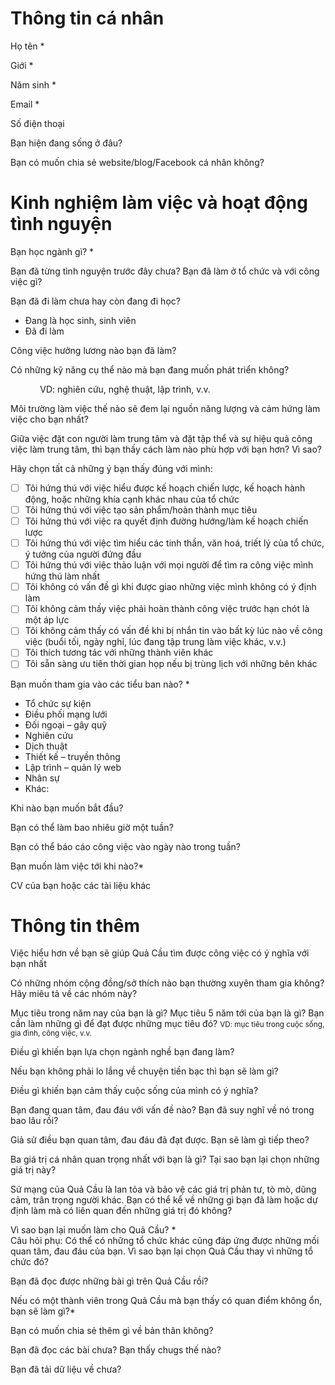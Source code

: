 # Thông tin cá nhân

Họ tên *

Giới *

Năm sinh *

Email *

Số điện thoại

Bạn hiện đang sống ở đâu?

Bạn có muốn chia sẻ website/blog/Facebook cá nhân không?

# Kinh nghiệm làm việc và hoạt động tình nguyện

Bạn học ngành gì? *

Bạn đã từng tình nguyện trước đây chưa? Bạn đã làm ở tổ chức và với công việc gì?

Bạn đã đi làm chưa hay còn đang đi học?

-   Đang là học sinh, sinh viên
-   Đã đi làm

Công việc hưởng lương nào bạn đã làm?

Có những kỹ năng cụ thể nào mà bạn đang muốn phát triển không?

            VD: nghiên cứu, nghệ thuật, lập trình, v.v.

Môi trường làm việc thế nào sẽ đem lại nguồn năng lượng và cảm hứng làm việc cho bạn nhất?

Giữa việc đặt con người làm trung tâm và đặt tập thể và sự hiệu quả công việc làm trung tâm, thì bạn thấy cách làm nào phù hợp với bạn hơn? Vì sao?

Hãy chọn tất cả những ý bạn thấy đúng với mình:
- [ ] Tôi hứng thú với việc hiểu được kế hoạch chiến lược, kế hoạch hành động, hoặc những khía cạnh khác nhau của tổ chức
- [ ] Tôi hứng thú với việc tạo sản phẩm/hoàn thành mục tiêu
- [ ] Tôi hứng thú với việc ra quyết định đường hướng/làm kế hoạch chiến lược
- [ ] Tôi hứng thú với việc tìm hiểu các tinh thần, văn hoá, triết lý của tổ chức, ý tưởng của người đứng đầu
- [ ] Tôi hứng thú với việc thảo luận với mọi người để tìm ra công việc mình hứng thú làm nhất
- [ ] Tôi không có vấn đề gì khi được giao những việc mình không có ý định làm
- [ ] Tôi không cảm thấy việc phải hoàn thành công việc trước hạn chót là một áp lực
- [ ] Tôi không cảm thấy có vấn đề khi bị nhắn tin vào bất kỳ lúc nào về công việc (buổi tối, ngày nghỉ, lúc đang tập trung làm việc khác, v.v.)
- [ ] Tôi thích tương tác với những thành viên khác
- [ ] Tôi sẵn sàng ưu tiên thời gian họp nếu bị trùng lịch với những bên khác

Bạn muốn tham gia vào các tiểu ban nào? *

-   Tổ chức sự kiện
-   Điều phối mạng lưới
-   Đối ngoại – gây quỹ
-   Nghiên cứu
-   Dịch thuật
-   Thiết kế – truyền thông
-   Lập trình – quản lý web
-   Nhân sự
-   Khác:

Khi nào bạn muốn bắt đầu?

Bạn có thể làm bao nhiêu giờ một tuần?

Bạn có thể báo cáo công việc vào ngày nào trong tuần?

Bạn muốn làm việc tới khi nào?*

CV của bạn hoặc các tài liệu khác

# Thông tin thêm

Việc hiểu hơn về bạn sẽ giúp Quả Cầu tìm được công việc có ý nghĩa với bạn nhất

Có những nhóm cộng đồng/sở thích nào bạn thường xuyên tham gia không? Hãy miêu tả về các nhóm này?

Mục tiêu trong năm nay của bạn là gì? Mục tiêu 5 năm tới của bạn là gì? Bạn cần làm những gì để đạt được những mục tiêu đó?
<small>VD: mục tiêu trong cuộc sống, gia đình, công việc, v.v.</small>

Điều gì khiến bạn lựa chọn ngành nghề bạn đang làm?

Nếu bạn không phải lo lắng về chuyện tiền bạc thì bạn sẽ làm gì?

Điều gì khiến bạn cảm thấy cuộc sống của mình có ý nghĩa?

Bạn đang quan tâm, đau đáu với vấn đề nào? Bạn đã suy nghĩ về nó trong bao lâu rồi?

Giả sử điều bạn quan tâm, đau đáu đã đạt được. Bạn sẽ làm gì tiếp theo?

Ba giá trị cá nhân quan trọng nhất với bạn là gì? Tại sao bạn lại chọn những giá trị này?

Sứ mạng của Quả Cầu là lan tỏa và bảo vệ các giá trị phản tư, tò mò, dũng cảm, trân trọng người khác. Bạn có thể kể về những gì bạn đã làm hoặc dự định làm mà có liên quan đến những giá trị đó không?

Vì sao bạn lại muốn làm cho Quả Cầu? *  
Câu hỏi phụ: Có thể có những tổ chức khác cũng đáp ứng được những mối quan tâm, đau đáu của bạn. Vì sao bạn lại chọn Quả Cầu thay vì những tổ chức đó?

Bạn đã đọc được những bài gì trên Quả Cầu rồi?

Nếu có một thành viên trong Quả Cầu mà bạn thấy có quan điểm không ổn, bạn sẽ làm gì?*

Bạn có muốn chia sẻ thêm gì về bản thân không?

Bạn đã đọc các bài chưa? Bạn thấy chugs thế nào? 

Bạn đã tải dữ liệu về chưa? 